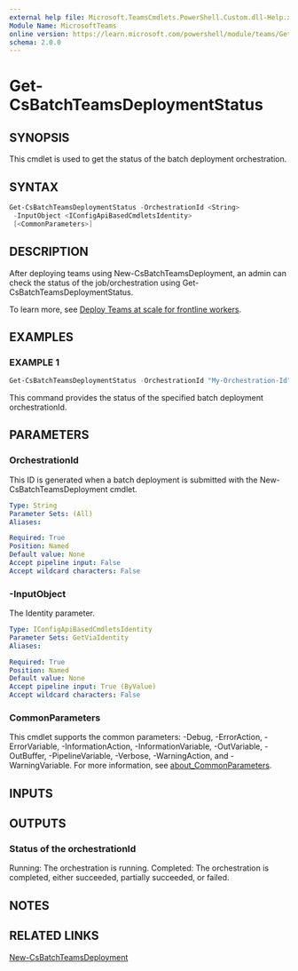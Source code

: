 ```yaml
---
external help file: Microsoft.TeamsCmdlets.PowerShell.Custom.dll-Help.xml
Module Name: MicrosoftTeams
online version: https://learn.microsoft.com/powershell/module/teams/Get-CsBatchTeamsDeploymentStatus
schema: 2.0.0
---
```


# Get-CsBatchTeamsDeploymentStatus

## SYNOPSIS

This cmdlet is used to get the status of the batch deployment orchestration.

## SYNTAX

```powershell
Get-CsBatchTeamsDeploymentStatus -OrchestrationId <String>
 -InputObject <IConfigApiBasedCmdletsIdentity>
 [<CommonParameters>]
```

## DESCRIPTION
After deploying teams using New-CsBatchTeamsDeployment, an admin can check the status of the job/orchestration using Get-CsBatchTeamsDeploymentStatus.

To learn more, see [Deploy Teams at scale for frontline workers](https://learn.microsoft.com/microsoft-365/frontline/deploy-teams-at-scale).

## EXAMPLES

### EXAMPLE 1
```powershell
Get-CsBatchTeamsDeploymentStatus -OrchestrationId "My-Orchestration-Id"
```

This command provides the status of the specified batch deployment orchestrationId.

## PARAMETERS

### OrchestrationId
This ID is generated when a batch deployment is submitted with the New-CsBatchTeamsDeployment cmdlet.

```yaml
Type: String
Parameter Sets: (All)
Aliases:

Required: True
Position: Named
Default value: None
Accept pipeline input: False
Accept wildcard characters: False
```

### -InputObject
The Identity parameter.

```yaml
Type: IConfigApiBasedCmdletsIdentity
Parameter Sets: GetViaIdentity
Aliases:

Required: True
Position: Named
Default value: None
Accept pipeline input: True (ByValue)
Accept wildcard characters: False
```

### CommonParameters
This cmdlet supports the common parameters: -Debug, -ErrorAction, -ErrorVariable, -InformationAction, -InformationVariable, -OutVariable, -OutBuffer, -PipelineVariable, -Verbose, -WarningAction, and -WarningVariable. For more information, see [about_CommonParameters](http://go.microsoft.com/fwlink/?LinkID=113216).

## INPUTS

## OUTPUTS

### Status of the orchestrationId

Running: The orchestration is running.
Completed: The orchestration is completed, either succeeded, partially succeeded, or failed.

## NOTES

## RELATED LINKS

[New-CsBatchTeamsDeployment](https://learn.microsoft.com/powershell/module/teams/new-csbatchteamsdeployment)
